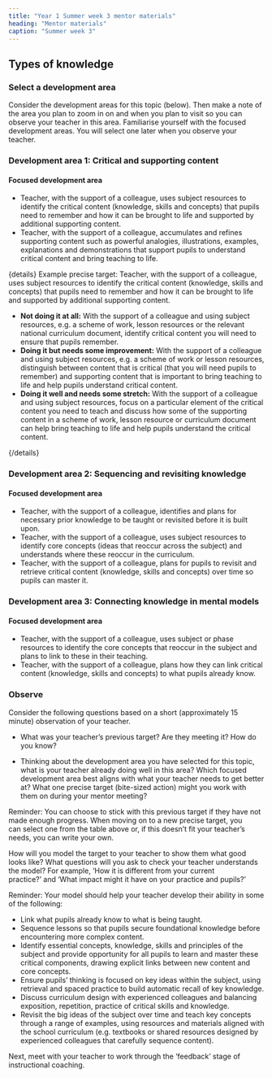 ```yaml
---
title: "Year 1 Summer week 3 mentor materials"
heading: "Mentor materials"
caption: "Summer week 3"
---
```


## Types of knowledge

### Select a development area

Consider the development areas for this topic (below). Then make a note of the area you plan to zoom in on and when you plan to visit so you can observe your teacher in this area. Familiarise yourself with the focused development areas. You will select one later when you observe your teacher.

### Development area 1: Critical and supporting content

#### Focused development area

- Teacher, with the support of a colleague, uses subject resources to identify the critical content (knowledge, skills and concepts) that pupils need to remember and how it can be brought to life and supported by additional supporting content.
- Teacher, with the support of a colleague, accumulates and refines supporting content such as powerful analogies, illustrations, examples, explanations and demonstrations that support pupils to understand critical content and bring teaching to life.

{details}
Example precise target: Teacher, with the support of a colleague, uses subject resources to identify the critical content (knowledge, skills and concepts) that pupils need to remember and how it can be brought to life and supported by additional supporting content.

- **Not doing it at all:** With the support of a colleague and using subject resources, e.g. a scheme of work, lesson resources or the relevant national curriculum document, identify critical content you will need to ensure that pupils remember.
- **Doing it but needs some improvement:** With the support of a colleague and using subject resources, e.g. a scheme of work or lesson resources, distinguish between content that is critical (that you will need pupils to remember) and supporting content that is important to bring teaching to life and help pupils understand critical content.
- **Doing it well and needs some stretch:** With the support of a colleague and using subject resources, focus on a particular element of the critical content you need to teach and discuss how some of the supporting content in a scheme of work, lesson resource or curriculum document can help bring teaching to life and help pupils understand the critical content.

{/details}

### Development area 2: Sequencing and revisiting knowledge

#### Focused development area

- Teacher, with the support of a colleague, identifies and plans for necessary prior knowledge to be taught or revisited before it is built upon.
- Teacher, with the support of a colleague, uses subject resources to identify core concepts (ideas that reoccur across the subject) and understands where these reoccur in the curriculum.
- Teacher, with the support of a colleague, plans for pupils to revisit and retrieve critical content (knowledge, skills and concepts) over time so pupils can master it.

### Development area 3: Connecting knowledge in mental models

#### Focused development area

- Teacher, with the support of a colleague, uses subject or phase resources to identify the core concepts that reoccur in the subject and plans to link to these in their teaching.
- Teacher, with the support of a colleague, plans how they can link critical content (knowledge, skills and concepts) to what pupils already know.

### Observe

Consider the following questions based on a short (approximately 15 minute) observation of your teacher.

- What was your teacher’s previous target? Are they meeting it? How do you know?

- Thinking about the development area you have selected for this topic, what is your teacher already doing well in this area? Which focused development area best aligns with what your teacher needs to get better at? What one precise target (bite-sized action) might you work with them on during your mentor meeting?

Reminder: You can choose to stick with this previous target if they have not made enough progress. When moving on to a new precise target, you can select one from the table above or, if this doesn’t fit your teacher’s needs, you can write your own.

How will you model the target to your teacher to show them what good looks like? What questions will you ask to check your teacher understands the model? For example, ‘How it is different from your current practice?’ and ‘What impact might it have on your practice and pupils?’

Reminder: Your model should help your teacher develop their ability in some of the following:

- Link what pupils already know to what is being taught.
- Sequence lessons so that pupils secure foundational knowledge before encountering more complex content.
- Identify essential concepts, knowledge, skills and principles of the subject and provide opportunity for all pupils to learn and master these critical components, drawing explicit links between new content and core concepts.
- Ensure pupils’ thinking is focused on key ideas within the subject, using retrieval and spaced practice to build automatic recall of key knowledge.
- Discuss curriculum design with experienced colleagues and balancing exposition, repetition, practice of critical skills and knowledge.
- Revisit the big ideas of the subject over time and teach key concepts through a range of examples, using resources and materials aligned with the school curriculum (e.g. textbooks or shared resources designed by experienced colleagues that carefully sequence content).

Next, meet with your teacher to work through the ‘feedback’ stage of instructional coaching.

